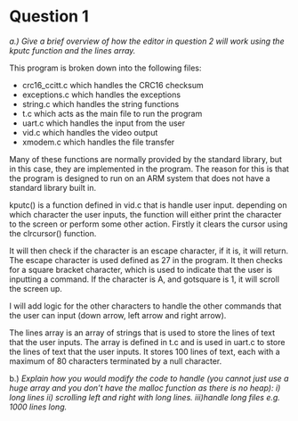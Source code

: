 # Question 1
_a.) Give a brief overview of how the editor in question 2 will work using the kputc
function and the lines array._

This program is broken down into the following files: 
- crc16_ccitt.c which handles the CRC16 checksum
- exceptions.c which handles the exceptions
- string.c which handles the string functions
- t.c which acts as the main file to run the program
- uart.c which handles the input from the user
- vid.c which handles the video output
- xmodem.c which handles the file transfer

Many of these functions are normally provided by the standard library, but in this case, they are implemented in the program.
The reason for this is that the program is designed to run on an ARM system that does not have a standard library built in.

kputc() is a function defined in vid.c that is handle user input.
depending on which character the user inputs, the function will either print the character to the screen or perform some other action.
Firstly it clears the cursor using the clrcursor() function.

It will then check if the character is an escape character, if it is, it will return. The escape character is used defined as 27 in the program.
It then checks for a square bracket character, which is used to indicate that the user is inputting a command.
If the character is A, and gotsquare is 1, it will scroll the screen up.

I will add logic for the other characters to handle the other commands that the user can input (down arrow, left arrow and right arrow).


The lines array is an array of strings that is used to store the lines of text that the user inputs.
The array is defined in t.c and is used in uart.c to store the lines of text that the user inputs.
It stores 100 lines of text, each with a maximum of 80 characters terminated by a null character.


b.)
_Explain how you would modify the code to handle (you cannot just use a huge
array and you don’t have the malloc function as there is no heap):
i) long lines
ii) scrolling left and right with long lines.
iii)handle long files e.g. 1000 lines long._